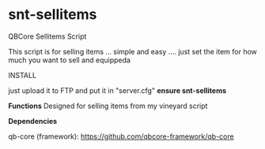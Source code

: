 # snt-sellitems
QBCore Sellitems Script

This script is for selling items ... simple and easy .... just set the item for how much you want to sell and equippeda


INSTALL

just upload it to FTP and put it in "server.cfg" **ensure snt-sellitems**

**Functions**
Designed for selling items from my vineyard script 

**Dependencies**

qb-core (framework): https://github.com/qbcore-framework/qb-core
    

    

